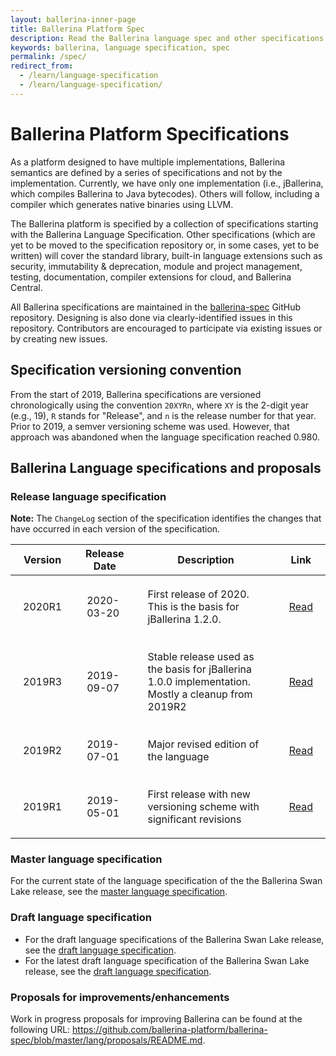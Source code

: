 ```yaml
---
layout: ballerina-inner-page
title: Ballerina Platform Spec
description: Read the Ballerina language spec and other specifications that cover the standard library, built-in language extensions, testing, documentation, and more.
keywords: ballerina, language specification, spec 
permalink: /spec/
redirect_from:
  - /learn/language-specification
  - /learn/language-specification/
---
```


# Ballerina Platform Specifications

As a platform designed to have multiple implementations, Ballerina semantics are defined by a series of specifications and not by the implementation. Currently, we have only one implementation (i.e., jBallerina, which compiles Ballerina to Java bytecodes). Others will follow, including a compiler which generates native binaries using LLVM.

The Ballerina platform is specified by a collection of specifications starting with the Ballerina Language Specification. Other specifications (which are yet to be moved to the specification repository or, in some cases, yet to be written) will cover the standard library, built-in language extensions such as security, immutability & deprecation, module and project management, testing, documentation, compiler extensions for cloud, and Ballerina Central.

All Ballerina specifications are maintained in the [ballerina-spec](https://github.com/ballerina-platform/ballerina-spec/) GitHub repository. Designing is also done via clearly-identified issues in this repository. Contributors are encouraged to participate via existing issues or by creating new issues.

## Specification versioning convention

From the start of 2019, Ballerina  specifications are versioned chronologically using the convention `20XYRn`, where `XY` is the 2-digit year (e.g., 19), `R` stands for "Release", and `n` is the release number for that year. Prior to 2019, a semver versioning scheme was used. However, that approach was abandoned when the language specification reached 0.980.

## Ballerina Language specifications and proposals

### Release language specification 

**Note:** The `ChangeLog` section of the specification identifies the changes that have occurred in each version of the specification.

| Version | Release Date | Description | Link |
| ------- | ------------ | ----------- | ---- |
| 2020R1 | 2020-03-20 | First release of 2020. This is the basis for jBallerina 1.2.0. | <a target="_blank" href="/spec/lang/2020R1/">Read</a> |
| 2019R3 | 2019-09-07 | Stable release used as the basis for jBallerina 1.0.0 implementation. Mostly a cleanup from 2019R2 | <a target="_blank" href="/spec/lang/2019R3/">Read</a> |
| 2019R2 | 2019-07-01 | Major revised edition of the language | <a target="_blank" href="/spec/lang/2019R2/">Read</a> |
| 2019R1 | 2019-05-01 | First release with new versioning scheme with significant revisions | <a target="_blank" href="/spec/lang/2019R1/">Read</a> |

### Master language specification 

For the current state of the language specification of the the Ballerina Swan Lake release, see the [master language specification](https://ballerina.io/spec/lang/master/).

### Draft language specification 

- For the draft language specifications of the Ballerina Swan Lake release, see the [draft language specification](https://ballerina.io/spec/lang/draft/).
- For the latest draft language specification of the Ballerina Swan Lake release, see the [draft language specification](https://ballerina.io/spec/lang/draft/latest/).

### Proposals for improvements/enhancements

Work in progress proposals for improving Ballerina can be found at the following URL: <a target="_blank" href="https://github.com/ballerina-platform/ballerina-spec/blob/master/lang/proposals/README.md">https://github.com/ballerina-platform/ballerina-spec/blob/master/lang/proposals/README.md</a>.

<style> 
table {
    width:100%;
}
td {
    padding: 20px; 
}
li.cVersionItem  {display: none !important;}
</style>
